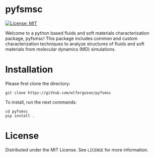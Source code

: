 # pyfsmsc 

[![License: MIT](https://img.shields.io/badge/License-MIT-yellow.svg)](https://opensource.org/licenses/MIT)



Welcome to a python based fluids and soft materials characterization package, pyfsmsc! This package includes common and custom characterization techniques to analyze structures of fluids and soft materials from molecular dynamics (MD) simulations. 

# Installation 

Please first clone the directory:
```
git clone https://github.com/wlferguson/pyfsmsc
```
To install, run the next commands:
```
cd pyfsmsc
pip install .
```

# License
Distributed under the MIT License. See ```LICENSE``` for more information.
